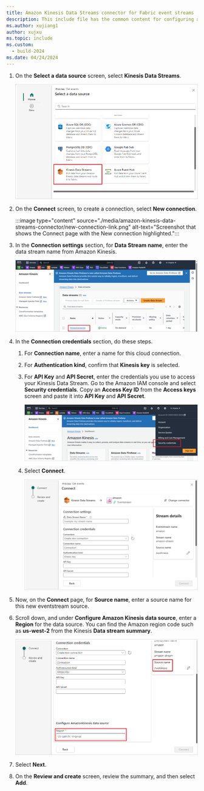 ```yaml
---
title: Amazon Kinesis Data Streams connector for Fabric event streams
description: This include file has the common content for configuring an Amazon Kinesis Data Streams connector for Fabric event streams and Real-Time hub.
ms.author: xujiang1
author: xujxu 
ms.topic: include
ms.custom:
  - build-2024
ms.date: 04/24/2024
---
```


1. On the **Select a data source** screen, select **Kinesis Data Streams**.

   ![A screenshot of selecting Kinesis Data Streams.](media/amazon-kinesis-data-streams-connector/select-external-source.png)
1. On the **Connect** screen, to create a connection, select **New connection**.

    :::image type="content" source="./media/amazon-kinesis-data-streams-connector/new-connection-link.png" alt-text="Screenshot that shows the Connect page with the New connection highlighted.":::
1. In the **Connection settings** section, for **Data Stream name**, enter the data stream name from Amazon Kinesis.

    ![A screenshot of the Amazon Kinesis data stream screen.](media/amazon-kinesis-data-streams-connector/data-stream-name.png)
1. In the **Connection credentials** section, do these steps.
    1. For **Connection name**, enter a name for this cloud connection.
    1. For **Authentication kind**, confirm that **Kinesis key** is selected. 
    1. For **API Key** and **API Secret**, enter the credentials you use to access your Kinesis Data Stream. Go to the Amazon IAM console and select **Security credentials**. Copy an **Access Key ID** from the **Access keys** screen and paste it into **API Key** and **API Secret**.
  
        ![A screenshot of how to access the AWS Kinesis security credentials.](media/amazon-kinesis-data-streams-connector/credentials.png)
    1. Select **Connect**. 

       ![A screenshot of the Connect screen.](media/amazon-kinesis-data-streams-connector/connect.png)
1. Now, on the **Connect** page, for **Source name**, enter a source name for this new eventstream source.
1. Scroll down, and under **Configure Amazon Kinesis data source**, enter a **Region** for the data source. You can find the Amazon region code such as **us-west-2** from the Kinesis **Data stream summary**.

   ![A screenshot of the Region field for Configure Amazon Kinesis data source.](media/amazon-kinesis-data-streams-connector/source-name-region.png)
1. Select **Next**.
1. On the **Review and create** screen, review the summary, and then select **Add**.

